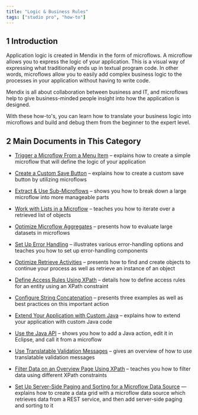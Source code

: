 ```yaml
---
title: "Logic & Business Rules"
tags: ["studio pro", "how-to"]
---
```


## 1 Introduction 

Application logic is created in Mendix in the form of microflows. A microflow allows you to express the logic of your application. This is a visual way of expressing what traditionally ends up in textual program code. In other words, microflows allow you to easily add complex business logic to the processes in your application without having to write code.

Mendix is all about collaboration between business and IT, and microflows help to give business-minded people insight into how the application is designed.

With these how-to's, you can learn how to translate your business logic into microflows and build and debug them from the beginner to the expert level.

## 2 Main Documents in This Category

* [Trigger a Microflow From a Menu Item](trigger-microflow-from-menu-item) – explains how to create a simple microflow that will define the logic of your application

* [Create a Custom Save Button](create-a-custom-save-button) – explains how to create a custom save button by utilizing microflows

* [Extract & Use Sub-Microflows](extract-and-use-sub-microflows) – shows you how to break down a large microflow into more manageable parts

* [Work with Lists in a Microflow](working-with-lists-in-a-microflow) – teaches you how to iterate over a retrieved list of objects

* [Optimize Microflow Aggregates](optimizing-microflow-aggregates) – presents how to evaluate large datasets in microflows

* [Set Up Error Handling](set-up-error-handling) – illustrates various error-handling options and teaches you how to set up error-handling components

* [Optimize Retrieve Activities](optimizing-retrieve-activities) – presents how to find and create objects to continue your process as well as retrieve an instance of an object

* [Define Access Rules Using XPath](define-access-rules-using-xpath) – details how to define access rules for an entity using an XPath constraint

* [Configure String Concatenation](string-concatenation) – presents three examples as well as best practices on this important action

* [Extend Your Application with Custom Java](extending-your-application-with-custom-java) – explains how to extend your application with custom Java code

* [Use the Java API](java-api-tutorial) – shows you how to add a Java action, edit it in Eclipse, and call it from a microflow

* [Use Translatable Validation Messages](translatable-validation-messages) – gives an overview of how to use translatable validation messages

* [Filter Data on an Overview Page Using XPath](filtering-data-on-an-overview-page) – teaches you how to filter data using different XPath constraints

* [Set Up Server-Side Paging and Sorting for a Microflow Data Source](server-side-paging) — explains how to create a data grid with a microflow data source which retrieves data from a REST service, and then add server-side paging and sorting to it